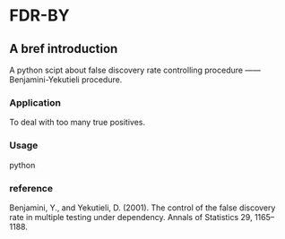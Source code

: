 # FDR-BY

## A bref introduction
A python scipt about false discovery rate controlling procedure —— Benjamini-Yekutieli procedure.

### Application
To deal with too many true positives.

### Usage
python 

### reference
Benjamini, Y., and Yekutieli, D. (2001). The control of the false discovery rate in multiple testing under dependency. Annals of Statistics 29, 1165–1188.

